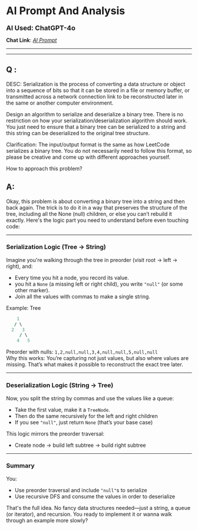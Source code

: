 # AI Prompt And Analysis

<p style="font-size:18px; font-weight:bold; margin-bottom:6px;"> AI Used: ChatGPT-4o</p>

**Chat Link**: *[AI Prompt](https://chatgpt.com/share/68263275-f9ec-8006-8972-a845088ad39e)*

***
***

## Q :


DESC:
Serialization is the process of converting a data structure or object into a sequence of bits so that it can be stored in a file or memory buffer, or transmitted across a network connection link to be reconstructed later in the same or another computer environment.

Design an algorithm to serialize and deserialize a binary tree. There is no restriction on how your serialization/deserialization algorithm should work. You just need to ensure that a binary tree can be serialized to a string and this string can be deserialized to the original tree structure.

Clarification: The input/output format is the same as how LeetCode serializes a binary tree. You do not necessarily need to follow this format, so please be creative and come up with different approaches yourself.

How to approach this problem?

## A: 

Okay, this problem is about converting a binary tree into a string and then back again. The trick is to do it in a way that preserves the structure of the tree, including all the None (null) children, or else you can’t rebuild it exactly. Here's the logic part you need to understand before even touching code:
***

### Serialization Logic (Tree → String)
Imagine you're walking through the tree in preorder (visit root → left → right), and:
* Every time you hit a node, you record its value.
* you hit a `None` (a missing left or right child), you write `"null"` (or some other marker).
* Join all the values with commas to make a single string.

Example: Tree
```clojure
    1
   / \
  2   3
     / \
    4   5
```
Preorder with nulls: `1,2,null,null,3,4,null,null,5,null,null`  
Why this works: You’re capturing not just values, but also where values are missing. That’s what makes it possible to reconstruct the exact tree later.   
***

### Deserialization Logic (String → Tree)
Now, you split the string by commas and use the values like a queue:

* Take the first value, make it a `TreeNode`.
* Then do the same recursively for the left and right children
* If you see `"null"`, just return `None` (that’s your base case)  

This logic mirrors the preorder traversal:
* Create node → build left subtree → build right subtree

***

### Summary

You:
* Use preorder traversal and include `"null"`s to serialize
* Use recursive DFS and consume the values in order to deserialize

That's the full idea. No fancy data structures needed—just a string, a queue (or iterator), and recursion. You ready to implement it or wanna walk through an example more slowly?






